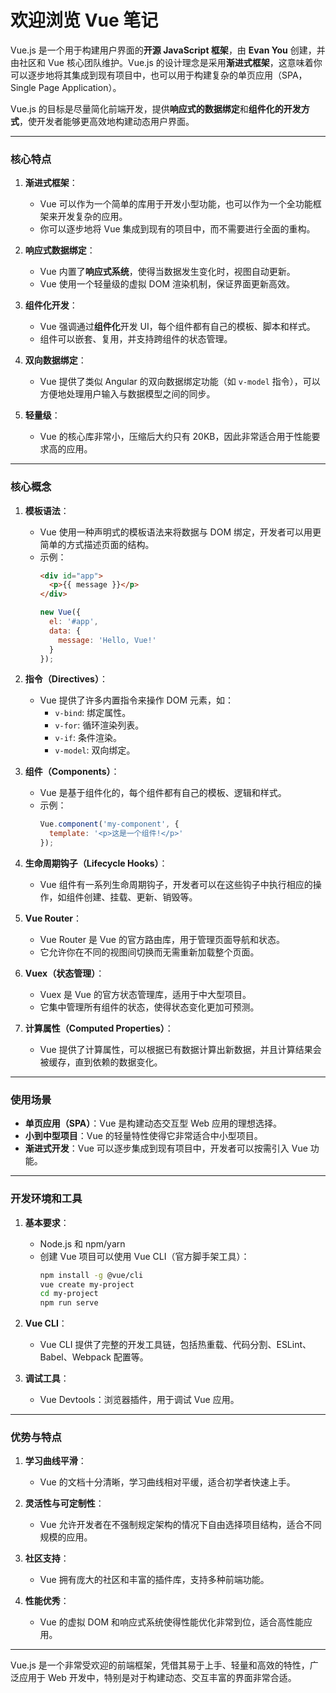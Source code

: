 # 欢迎浏览 Vue 笔记

Vue.js 是一个用于构建用户界面的**开源 JavaScript 框架**，由 **Evan You** 创建，并由社区和 Vue 核心团队维护。Vue.js 的设计理念是采用**渐进式框架**，这意味着你可以逐步地将其集成到现有项目中，也可以用于构建复杂的单页应用（SPA，Single Page Application）。

Vue.js 的目标是尽量简化前端开发，提供**响应式的数据绑定**和**组件化的开发方式**，使开发者能够更高效地构建动态用户界面。

---

### 核心特点

1. **渐进式框架**：
   - Vue 可以作为一个简单的库用于开发小型功能，也可以作为一个全功能框架来开发复杂的应用。
   - 你可以逐步地将 Vue 集成到现有的项目中，而不需要进行全面的重构。

2. **响应式数据绑定**：
   - Vue 内置了**响应式系统**，使得当数据发生变化时，视图自动更新。
   - Vue 使用一个轻量级的虚拟 DOM 渲染机制，保证界面更新高效。

3. **组件化开发**：
   - Vue 强调通过**组件化**开发 UI，每个组件都有自己的模板、脚本和样式。
   - 组件可以嵌套、复用，并支持跨组件的状态管理。

4. **双向数据绑定**：
   - Vue 提供了类似 Angular 的双向数据绑定功能（如 `v-model` 指令），可以方便地处理用户输入与数据模型之间的同步。

5. **轻量级**：
   - Vue 的核心库非常小，压缩后大约只有 20KB，因此非常适合用于性能要求高的应用。

---

### 核心概念

1. **模板语法**：
   - Vue 使用一种声明式的模板语法来将数据与 DOM 绑定，开发者可以用更简单的方式描述页面的结构。
   - 示例：
     ```html
     <div id="app">
       <p>{{ message }}</p>
     </div>
     ```
     ```js
     new Vue({
       el: '#app',
       data: {
         message: 'Hello, Vue!'
       }
     });
     ```

2. **指令（Directives）**：
   - Vue 提供了许多内置指令来操作 DOM 元素，如：
     - `v-bind`: 绑定属性。
     - `v-for`: 循环渲染列表。
     - `v-if`: 条件渲染。
     - `v-model`: 双向绑定。

3. **组件（Components）**：
   - Vue 是基于组件化的，每个组件都有自己的模板、逻辑和样式。
   - 示例：
     ```js
     Vue.component('my-component', {
       template: '<p>这是一个组件!</p>'
     });
     ```

4. **生命周期钩子（Lifecycle Hooks）**：
   - Vue 组件有一系列生命周期钩子，开发者可以在这些钩子中执行相应的操作，如组件创建、挂载、更新、销毁等。

5. **Vue Router**：
   - Vue Router 是 Vue 的官方路由库，用于管理页面导航和状态。
   - 它允许你在不同的视图间切换而无需重新加载整个页面。

6. **Vuex（状态管理）**：
   - Vuex 是 Vue 的官方状态管理库，适用于中大型项目。
   - 它集中管理所有组件的状态，使得状态变化更加可预测。

7. **计算属性（Computed Properties）**：
   - Vue 提供了计算属性，可以根据已有数据计算出新数据，并且计算结果会被缓存，直到依赖的数据变化。

---

### 使用场景

- **单页应用（SPA）**：Vue 是构建动态交互型 Web 应用的理想选择。
- **小到中型项目**：Vue 的轻量特性使得它非常适合中小型项目。
- **渐进式开发**：Vue 可以逐步集成到现有项目中，开发者可以按需引入 Vue 功能。

---

### 开发环境和工具

1. **基本要求**：
   - Node.js 和 npm/yarn
   - 创建 Vue 项目可以使用 Vue CLI（官方脚手架工具）：
     ```bash
     npm install -g @vue/cli
     vue create my-project
     cd my-project
     npm run serve
     ```

2. **Vue CLI**：
   - Vue CLI 提供了完整的开发工具链，包括热重载、代码分割、ESLint、Babel、Webpack 配置等。

3. **调试工具**：
   - Vue Devtools：浏览器插件，用于调试 Vue 应用。

---

### 优势与特点

1. **学习曲线平滑**：
   - Vue 的文档十分清晰，学习曲线相对平缓，适合初学者快速上手。
   
2. **灵活性与可定制性**：
   - Vue 允许开发者在不强制规定架构的情况下自由选择项目结构，适合不同规模的应用。

3. **社区支持**：
   - Vue 拥有庞大的社区和丰富的插件库，支持多种前端功能。

4. **性能优秀**：
   - Vue 的虚拟 DOM 和响应式系统使得性能优化非常到位，适合高性能应用。

---

Vue.js 是一个非常受欢迎的前端框架，凭借其易于上手、轻量和高效的特性，广泛应用于 Web 开发中，特别是对于构建动态、交互丰富的界面非常合适。